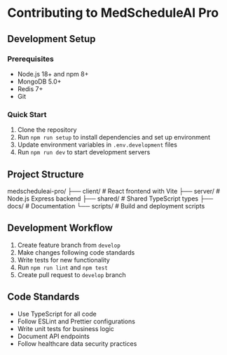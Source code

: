 # Contributing to MedScheduleAI Pro

## Development Setup

### Prerequisites
- Node.js 18+ and npm 8+
- MongoDB 5.0+
- Redis 7+
- Git

### Quick Start
1. Clone the repository
2. Run `npm run setup` to install dependencies and set up environment
3. Update environment variables in `.env.development` files
4. Run `npm run dev` to start development servers

## Project Structure
medscheduleai-pro/
├── client/          # React frontend with Vite
├── server/          # Node.js Express backend
├── shared/          # Shared TypeScript types
├── docs/           # Documentation
└── scripts/        # Build and deployment scripts

## Development Workflow
1. Create feature branch from `develop`
2. Make changes following code standards
3. Write tests for new functionality
4. Run `npm run lint` and `npm test`
5. Create pull request to `develop` branch

## Code Standards
- Use TypeScript for all code
- Follow ESLint and Prettier configurations
- Write unit tests for business logic
- Document API endpoints
- Follow healthcare data security practices